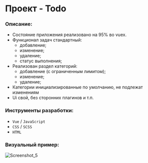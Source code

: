 # Проект - Todo

### Описание:
- Состояние приложения реализовано на 95% во vuex.
- Функционал задач стандартный:
    - добавление;
    - изменение;
    - удаление;
    - статус выполнения;
- Реализован раздел категорий:
    - добавление (с ограниченным лимитом);
    - изменение;
    - удаление;
- Категории инициализированные по умолчанию, не подлежат изменениям
- Ui свой, без сторонних плагинов и т.п.

### Инструменты разработки:
- `Vue` / `JavaScript`
- `CSS` / `SCSS`
- `HTML`

### Визуальный пример:
![Screenshot_5](https://user-images.githubusercontent.com/28337073/101607808-0c00c280-3a16-11eb-9af5-3af40b500675.png)
